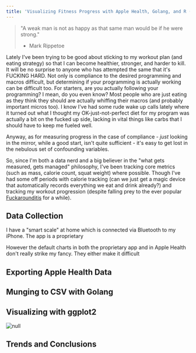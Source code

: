 ```yaml
---
title: 'Visualizing Fitness Progress with Apple Health, Golang, and R (ggplot2)'
---
```

> "A weak man is not as happy as that same man would be if he were strong."
>
> * Mark Rippetoe

Lately I've been trying to be good about sticking to my workout plan (and eating strategy) so that I can become healthier, stronger, and harder to kill. It will be no surprise to anyone who has attempted the same that it's FUCKING HARD. Not only is compliance to the desired programming and macros difficult, but determining if your programming is actually working can be difficult too. For starters, are you actually following your programming? I mean, do you even know? Most people who are just eating as they think they should are actually whiffing their macros (and probably important micros too). I know I've had some rude wake up calls lately where it turned out what I thought my OK-just-not-perfect diet for my program was actually a bit on the fucked up side, lacking in vital things like carbs that I should have to keep me fueled well.

Anyway, as for measuring progress in the case of compliance - _just_ looking in the mirror, while a good start, isn't quite sufficient - it's easy to get lost in the nebulous set of confounding variables.

So, since I'm both a data nerd and a big believer in the "what gets measured, gets managed" philosophy, I've been tracking core metrics (such as mass, calorie count, squat weight) where possible. Though I've had some off periods with calorie tracking (can we just get a magic device that automatically records everything we eat and drink already?) and tracking my workout progression (despite falling prey to the ever popular [Fuckarounditis](https://leangains.com/fuckarounditis/) for a while).

## Data Collection

I have a "smart scale" at home which is connected via Bluetooth to my iPhone. The app is a proprietary 

However the default charts in both the proprietary app and in Apple Health don't really strike my fancy. They either make it difficult

## Exporting Apple Health Data

## Munging to CSV with Golang

## Visualizing with ggplot2

![null](/static/images/mass_fat_lbm.png)

## Trends and Conclusions
